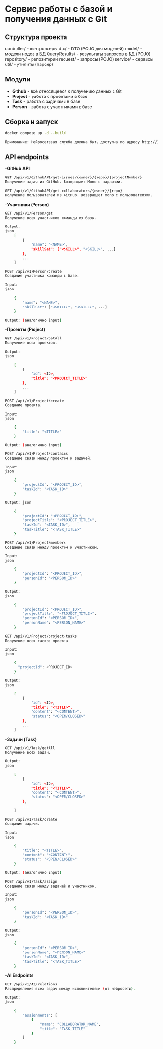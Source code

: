 # Сервис работы с базой и получения данных с Git

## Структура проекта

controller/ - контроллеры
dto/ - DTO (POJO для моделей)
model/ - модели нодов в БД
QueryResults/ - результаты запросов в БД (POJO)
repository/ - репозитории
request/ - запросы (POJO)
service/ - сервисы
util/ - утилиты (парсер)


## Модули

- **Github** - всё относящееся к получению данных с Git
- **Project** - работа с проектами в базе
- **Task** - работа с задачами в базе
- **Person** - работа с участниками в базе

## Сборка и запуск

```bash
docker compose up -d --build

Примечание: Нейросетевая служба должна быть доступна по адресу http://127.0.0.1:5000/api/v1
```

## API endpoints

-**GitHub API**
```bash
GET /api/v1/GithubAPI/get-issues/{owner}/{repo}/{projectNumber}
Получение задач из GitHub. Возвращает Mono с задачами.

GET /api/v1/GithubAPI/get-collaborators/{owner}/{repo}
Получение пользователей из GitHub. Возвращает Mono с пользователями.
```

-**Участники (Person)**
```bash
GET /api/v1/Person/get
Получение всех участников команды из базы.

Output:
json
    [
        {
            "name": "<NAME>",
            "skillSet": ["<SKILL>", "<SKILL>", ...]
        },
        ...
    ]

POST /api/v1/Person/create
Создание участника команды в базе.

Input:
json

    {
        "name": "<NAME>",
        "skillSet": ["<SKILL>", "<SKILL>", ...]
    }

Output: (аналогично input)
```

-**Проекты (Project)**
```bash
GET /api/v1/Project/getAll
Получение всех проектов.

Output:
json

    [
        {
            "id": <ID>,
            "title": "<PROJECT_TITLE>"
        },
        ...
    ]

POST /api/v1/Project/create
Создание проекта.

Input:
json

    {
        "title": "<TITLE>"
    }

Output: (аналогично input)

POST /api/v1/Project/contains
Создание связи между проектом и задачей.

Input:
json

    {
        "projectId": "<PROJECT_ID>",
        "taskId": "<TASK_ID>"
    }

Output: json

    {
        "projectId": "<PROJECT_ID>",
        "projectTitle": "<PROJECT_TITLE>",
        "taskId": "<TASK_ID>",
        "taskTitle": "<TASK_TITLE>"
    }

POST /api/v1/Project/members
Создание связи между проектом и участником.

Input:
json

    {
        "projectId": "<PROJECT_ID>",
        "personId": "<PERSON_ID>"
    }

Output:
json

    {
        "projectId": "<PROJECT_ID>",
        "projectTitle": "<PROJECT_TITLE>",
        "personId": "<PERSON_ID>",
        "personName": "<PERSON_NAME>"
    }
    
GET /api/v1/Project/project-tasks
Получение всех тасков проекта

Input:
json

    {
      "projectId": <PROJECT_ID>
    }

Output:
json

    [
        {
            "id": <ID>,
            "title": "<TITLE>",
            "content": "<CONTENT>",
            "status": "<OPEN/CLOSED>"
        },
        ...
    ]
```

-**Задачи (Task)**
```bash
GET /api/v1/Task/getAll
Получение всех задач.

Output:
json

    [
        {
            "id": <ID>,
            "title": "<TITLE>",
            "content": "<CONTENT>",
            "status": "<OPEN/CLOSED>"
        },
        ...
    ]

POST /api/v1/Task/create
Создание задачи.

Input:
json

    {
        "title": "<TITLE>",
        "content": "<CONTENT>",
        "status": "<OPEN/CLOSED>"
    }

Output: (аналогично input)

POST /api/v1/Task/assign
Создание связи между задачей и участником.

Input:
json

    {
        "personId": "<PERSON_ID>",
        "taskId": "<TASK_ID>"
    }

Output:
json

    {
        "personId": "<PERSON_ID>",
        "personName": "<PERSON_NAME>"
        "taskId": "<TASK_ID>",
        "taskTitle": "<TASK_TITLE>"
    }
```

-**AI Endpoints**
```bash
GET /api/v1/AI/relations
Распределение всех задач между исполнителями (от нейросети).

Output:
json

    {
        "assignments": [
            {
                "name": "COLLABORATOR_NAME",
                "title": "TASK_TITLE"
            }
        ]
    }
```
